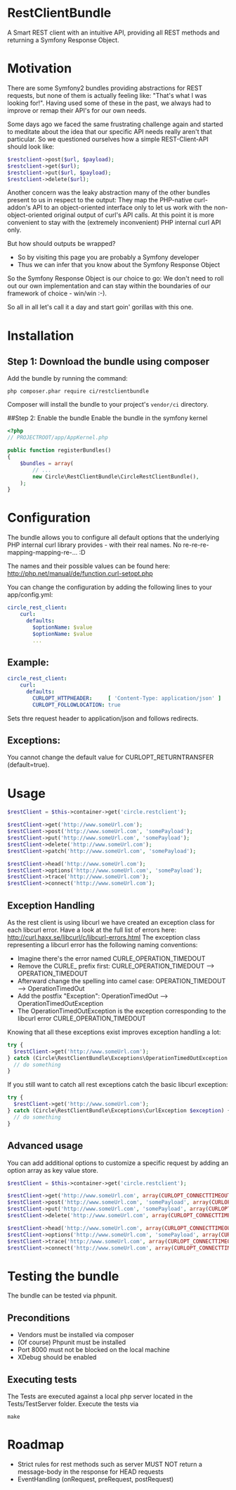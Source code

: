 RestClientBundle
========

A Smart REST client with an intuitive API, providing all REST methods and returning a Symfony Response Object.

# Motivation

There are some Symfony2 bundles providing abstractions for REST requests, but none of them is actually feeling like: "That's what I was looking for!". Having used some of these in the past, we always had to improve or remap their API's for our own needs.

Some days ago we faced the same frustrating challenge again and started to meditate about the idea that our specific API needs really aren't that particular. So we questioned ourselves how a simple REST-Client-API should look like:

```php
$restclient->post($url, $payload);
$restclient->get($url);
$restclient->put($url, $payload);
$restclient->delete($url);
```

Another concern was the leaky abstraction many of the other bundles present to us in respect to the output: They map the PHP-native curl-addon's API to an object-oriented interface only to let us work with the non-object-oriented original output of curl's API calls. At this point it is more convenient to stay with the (extremely inconvenient) PHP internal curl API only. 

But how should outputs be wrapped? 
* So by visiting this page you are probably a Symfony developer
* Thus we can infer that you know about the Symfony Response Object

So the Symfony Response Object is our choice to go: We don't need to roll out our own implementation and can stay within the boundaries of our framework of choice - win/win :-).

So all in all let's call it a day and start goin' gorillas with this one.

# Installation

## Step 1: Download the bundle using composer
Add the bundle by running the command:
```console
php composer.phar require ci/restclientbundle
```
Composer will install the bundle to your project's ```vendor/ci``` directory.

##Step 2: Enable the bundle
Enable the bundle in the symfony kernel

```php
<?php
// PROJECTROOT/app/AppKernel.php

public function registerBundles()
{
    $bundles = array(
        // ...
        new Circle\RestClientBundle\CircleRestClientBundle(),
    );
}
```

# Configuration

The bundle allows you to configure all default options that the underlying PHP internal curl library provides - with their real names. No re-re-re-mapping-mapping-re-... :D

The names and their possible values can be found here: http://php.net/manual/de/function.curl-setopt.php

You can change the configuration by adding the following lines to your app/config.yml:

```yml
circle_rest_client:
    curl:
      defaults:
        $optionName: $value
        $optionName: $value
        ...
```

## Example:

```yml
circle_rest_client:
    curl:
      defaults:
        CURLOPT_HTTPHEADER:     [ 'Content-Type: application/json' ]
        CURLOPT_FOLLOWLOCATION: true
```

Sets thre request header to application/json and follows redirects.

## Exceptions:
You cannot change the default value for CURLOPT_RETURNTRANSFER (default=true).

# Usage

```php
$restClient = $this->container->get('circle.restclient');

$restClient->get('http://www.someUrl.com');
$restClient->post('http://www.someUrl.com', 'somePayload');
$restClient->put('http://www.someUrl.com', 'somePayload');
$restClient->delete('http://www.someUrl.com');
$restClient->patch('http://www.someUrl.com', 'somePayload');

$restClient->head('http://www.someUrl.com');
$restClient->options('http://www.someUrl.com', 'somePayload');
$restClient->trace('http://www.someUrl.com');
$restClient->connect('http://www.someUrl.com');
```
## Exception Handling
As the rest client is using libcurl we have created an exception class for each libcurl error.
Have a look at the full list of errors here: http://curl.haxx.se/libcurl/c/libcurl-errors.html
The exception class representing a libcurl error has the following naming conventions:
- Imagine there's the error named CURLE_OPERATION_TIMEDOUT
- Remove the CURLE_ prefix first: CURLE_OPERATION_TIMEDOUT --> OPERATION_TIMEDOUT
- Afterward change the spelling into camel case: OPERATION_TIMEDOUT --> OperationTimedOut
- Add the postfix "Exception": OperationTimedOut --> OperationTimedOutException
- The OperationTimedOutException is the exception corresponding to the libcurl error CURLE_OPERATION_TIMEDOUT

Knowing that all these exceptions exist improves exception handling a lot:
```php
try {
  $restClient->get('http://www.someUrl.com');
} catch (Circle\RestClientBundle\Exceptions\OperationTimedOutException $exception) {
  // do something
}

```

If you still want to catch all rest exceptions catch the basic libcurl exception:
```php
try {
  $restClient->get('http://www.someUrl.com');
} catch (Circle\RestClientBundle\Exceptions\CurlException $exception) {
  // do something
}
```

## Advanced usage

You can add additional options to customize a specific request by adding an option array as key value store.

```php
$restClient = $this->container->get('circle.restclient');

$restClient->get('http://www.someUrl.com', array(CURLOPT_CONNECTTIMEOUT => 30));
$restClient->post('http://www.someUrl.com', 'somePayload', array(CURLOPT_CONNECTTIMEOUT => 30));
$restClient->put('http://www.someUrl.com', 'somePayload', array(CURLOPT_CONNECTTIMEOUT => 30));
$restClient->delete('http://www.someUrl.com', array(CURLOPT_CONNECTTIMEOUT => 30));

$restClient->head('http://www.someUrl.com', array(CURLOPT_CONNECTTIMEOUT => 30));
$restClient->options('http://www.someUrl.com', 'somePayload', array(CURLOPT_CONNECTTIMEOUT => 30));
$restClient->trace('http://www.someUrl.com', array(CURLOPT_CONNECTTIMEOUT => 30));
$restClient->connect('http://www.someUrl.com', array(CURLOPT_CONNECTTIMEOUT => 30));
```

# Testing the bundle

The bundle can be tested via phpunit.

## Preconditions
- Vendors must be installed via composer
- (Of course) Phpunit must be installed
- Port 8000 must not be blocked on the local machine
- XDebug should be enabled

## Executing tests
The Tests are executed against a local php server located in the Tests/TestServer folder. Execute the tests via
```console
make
```

# Roadmap
- Strict rules for rest methods such as server MUST NOT return a message-body in the response for HEAD requests
- EventHandling (onRequest, preRequest, postRequest)
